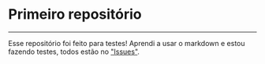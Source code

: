 # Primeiro repositório
---
 Esse repositório foi feito para testes! 
 Aprendi a usar o markdown e estou fazendo testes, todos estão no ["Issues"](https://github.com/kenjikawabe-png/fantastic-adventure/issues/1).
